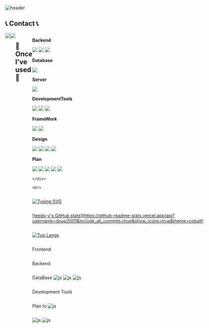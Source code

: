 ![header](https://capsule-render.vercel.app/api?type=slice&color=auto&height=300&section=header&text=eedo_y&fontSize=90)

## 📞 Contact 📞
<div style="display:flex; flex-direction:row;">
    <a href="mailto:doup2001@naver.com">
        <img src="https://img.shields.io/badge/
        Naver-EA4335?style=for-the-badge&logo=Gmail&logoColor=white"> 
    </a>
    <a href="https://www.instagram.com/eedo_y">
        <img src="https://img.shields.io/badge/
        Instagram-E4405F?style=for-the-badge&logo=Instagram&logoColor=white"> 
    </a>


## 🔨 Once I've used 🔨
<div style="display:flex; flex-direction:column; align-items:flex-start;">
    <!-- Backend -->
    <p><strong>Backend</strong></p>
    <div>
        <img src="https://img.shields.io/badge/Java-ED8B00?style=for-the-badge&logo=openjdk&logoColor=white"> 
        <img src="https://img.shields.io/badge/Python-14354C?style=for-the-badge&logo=python&logoColor=white">
        <img src="https://img.shields.io/badge/C-00599C?style=for-the-badge&logo=c&logoColor=white">
    </div>
    <!-- Database -->
    <p><strong>Database</strong></p>
    <div>
        <img src="https://img.shields.io/badge/mysql-4479A1?style=for-the-badge&logo=mysql&logoColor=white"> 
    </div>
    <!-- Server -->
    <p><strong>Server</strong></p>
    <div>
        <img src="https://img.shields.io/badge/Amazon AWS-232F3E?style=for-the-badge&logo=amazon aws&logoColor=white"> 
    </div>
    <!-- DevelopmentTools -->
    <p><strong>DevelopmentTools</strong></p>
    <div>
        <img src="https://img.shields.io/badge/Visual_Studio_Code-0078D4?style=for-the-badge&logo=visual%20studio%20code&logoColor=white"> 
        <img src="https://img.shields.io/badge/IntelliJ_IDEA-000000.svg?style=for-the-badge&logo=intellij-idea&logoColor=white">
        <img src="https://img.shields.io/badge/Anaconda-44A833?style=flat-square&logo=Anaconda&logoColor=white"/>
    </div>
    <!-- FrameWork -->
    <p><strong>FrameWork</strong></p>
    <div>
        <img src="https://img.shields.io/badge/Spring-6DB33F?style=for-the-badge&logo=spring&logoColor=white">
        <img src="https://img.shields.io/badge/Spring%20Boot-6DB33F?style=flat-square&logo=Spring%20Boot&logoColor=black"/>
    </div>
    <!-- Others -->
    <p><strong>Design</strong></p>
    <div>
      <img src="https://img.shields.io/badge/Adobe%20Illustrator-FF9A00?style=for-the-badge&logo=adobe%20illustrator&logoColor=white"> 
      <img src="https://img.shields.io/badge/Adobe%20Photoshop-31A8FF?style=for-the-badge&logo=Adobe%20Photoshop&logoColor=black"> 
      <img src="https://img.shields.io/badge/Adobe%20XD-470137?style=for-the-badge&logo=Adobe%20XD&logoColor=#FF61F6"> 
      <img src="https://img.shields.io/badge/Sketch-FFB387?style=for-the-badge&logo=sketch&logoColor=black"> 
    </div>
    <!-- Others -->
    <p><strong>Plan</strong></p>
    <div>
      <img src="https://img.shields.io/badge/JavaScript-F7DF1E?style=for-the-badge&logo=JavaScript&logoColor=white"/>
      <img src="https://img.shields.io/badge/React-61DAFB?style=flat-square&logo=React&logoColor=black"/>
      <img src="https://img.shields.io/badge/React Native-61DAFB?style=flat-square&logo=React&logoColor=black"/>
      <img src="https://img.shields.io/badge/MariaDB-003545?style=for-the-badge&logo=mariadb&logoColor=white"/>
      <img src="https://img.shields.io/badge/Node.js-43853D?style=for-the-badge&logo=node.js&logoColor=white"/>

      
        
    </div>
    
    <br>
</div>

[![Typing SVG](https://readme-typing-svg.demolab.com/?lines=First+line+of+text;Second+line+of+text)](https://git.io/typing-svg)

[![eedo-y's GitHub stats](https://github-readme-stats.vercel.app/api?
username=doup2001&include_all_commits=true&show_icons=true&theme=cobalt)](https://github.com/doup2001/github-readme-stats)


[![Top Langs](https://github-readme-stats.vercel.app/api/top-langs/?username=doup2001&layout=pie&theme=dark#gh-dark-mode-only)](https://github.com/doup2001/github-readme-stats)

Frontend




Backend

DataBase
![js]()
![js](https://img.shields.io/badge/Python-3776AB?style=for-the-badge&logo=python&logoColor=white)
![js](https://img.shields.io/badge/Java-ED8B00?style=for-the-badge&logo=openjdk&logoColor=white)

Development Tools







Plan to
![js](https://img.shields.io/badge/Amazon_AWS-232F3E?style=for-the-badge&logo=amazon-aws&logoColor=white)

![js](https://img.shields.io/badge/MariaDB-003545?style=for-the-badge&logo=mariadb&logoColor=white)
![js](https://img.shields.io/badge/docker-%230db7ed.svg?style=for-the-badge&logo=docker&logoColor=white)
